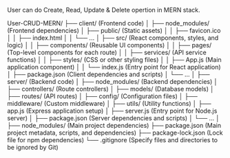User can do Create, Read, Update & Delete opertion in MERN stack.

User-CRUD-MERN/
├── client/ (Frontend code)
│ ├── node_modules/ (Frontend dependencies)
│ ├── public/ (Static assets)
│ │ ├── favicon.ico
│ │ ├── index.html
│ │ └── ...
│ ├── src/ (React components, styles, and logic)
│ │ ├── components/ (Reusable UI components)
│ │ ├── pages/ (Top-level components for each route)
│ │ ├── services/ (API service functions)
│ │ ├── styles/ (CSS or other styling files)
│ │ ├── App.js (Main application component)
│ │ └── index.js (Entry point for React application)
│ ├── package.json (Client dependencies and scripts)
│ └── ...
│
├── server/ (Backend code)
│ ├── node_modules/ (Backend dependencies)
│ ├── controllers/ (Route controllers)
│ ├── models/ (Database models)
│ ├── routes/ (API routes)
│ ├── config/ (Configuration files)
│ ├── middleware/ (Custom middleware)
│ ├── utils/ (Utility functions)
│ ├── app.js (Express application setup)
│ ├── server.js (Entry point for Node.js server)
│ ├── package.json (Server dependencies and scripts)
│ └── ...
│
├── node_modules/ (Main project dependencies)
├── package.json (Main project metadata, scripts, and dependencies)
├── package-lock.json (Lock file for npm dependencies)
└── .gitignore (Specify files and directories to be ignored by Git)
